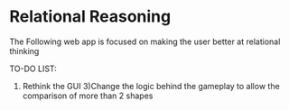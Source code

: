# Relational Reasoning

The Following web app is focused on making the user better at relational thinking

TO-DO LIST:
1) Rethink the GUI
3)Change the logic behind the gameplay to allow the comparison of more than 2 shapes